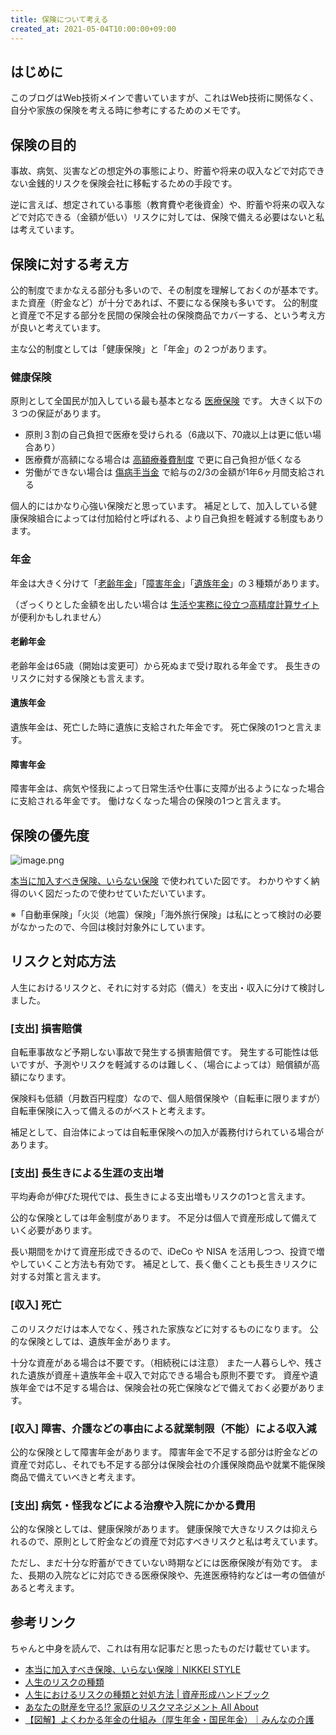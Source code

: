 ```yaml
---
title: 保険について考える
created_at: 2021-05-04T10:00:00+09:00
---
```


## はじめに

このブログはWeb技術メインで書いていますが、これはWeb技術に関係なく、自分や家族の保険を考える時に参考にするためのメモです。



## 保険の目的

事故、病気、災害などの想定外の事態により、貯蓄や将来の収入などで対応できない金銭的リスクを保険会社に移転するための手段です。

逆に言えば、想定されている事態（教育費や老後資金）や、貯蓄や将来の収入などで対応できる（金額が低い）リスクに対しては、保険で備える必要はないと私は考えています。



## 保険に対する考え方

公的制度でまかなえる部分も多いので、その制度を理解しておくのが基本です。
また資産（貯金など）が十分であれば、不要になる保険も多いです。
公的制度と資産で不足する部分を民間の保険会社の保険商品でカバーする、という考え方が良いと考えています。

主な公的制度としては「健康保険」と「年金」の２つがあります。

### 健康保険

原則として全国民が加入している最も基本となる [医療保険](https://www.mhlw.go.jp/stf/seisakunitsuite/bunya/kenkou_iryou/iryouhoken/iryouhoken01/index.html) です。
大きく以下の３つの保証があります。

- 原則３割の自己負担で医療を受けられる（6歳以下、70歳以上は更に低い場合あり）
- 医療費が高額になる場合は [高額療養費制度](https://www.mhlw.go.jp/stf/seisakunitsuite/bunya/kenkou_iryou/iryouhoken/juuyou/kougakuiryou/index.html) で更に自己負担が低くなる
- 労働ができない場合は [傷病手当金](https://www.mhlw.go.jp/content/12401000/000619554.pdf) で給与の2/3の金額が1年6ヶ月間支給される

個人的にはかなり心強い保険だと思っています。
補足として、加入している健康保険組合によっては付加給付と呼ばれる、より自己負担を軽減する制度もあります。

### 年金

年金は大きく分けて「[老齢年金](https://www.nenkin.go.jp/service/jukyu/roureinenkin/jukyu-yoken/20150401-01.html)」「[障害年金](https://www.nenkin.go.jp/service/jukyu/shougainenkin/jukyu-yoken/20150401-01.html)」「[遺族年金](https://www.nenkin.go.jp/service/jukyu/izokunenkin/jukyu-yoken/20150401-03.html)」の３種類があります。

（ざっくりとした金額を出したい場合は [生活や実務に役立つ高精度計算サイト](https://keisan.casio.jp/menu/system/000000000110) が便利かもしれません）

#### 老齢年金

老齢年金は65歳（開始は変更可）から死ぬまで受け取れる年金です。
長生きのリスクに対する保険とも言えます。

#### 遺族年金

遺族年金は、死亡した時に遺族に支給された年金です。
死亡保険の1つと言えます。

#### 障害年金

障害年金は、病気や怪我によって日常生活や仕事に支障が出るようになった場合に支給される年金です。
働けなくなった場合の保険の1つと言えます。



## 保険の優先度

![image.png](https://i.gyazo.com/83ffa473f57f61716f5c54c82bd30c03.png)

[本当に加入すべき保険、いらない保険](https://style.nikkei.com/article/DGXNASFK1401E_U1A710C1000000?page=2) で使われていた図です。
わかりやすく納得のいく図だったので使わせていただいています。

※「自動車保険」「火災（地震）保険」「海外旅行保険」は私にとって検討の必要がなかったので、今回は検討対象外にしています。



## リスクと対応方法

人生におけるリスクと、それに対する対応（備え）を支出・収入に分けて検討しました。

### [支出] 損害賠償

自転車事故など予期しない事故で発生する損害賠償です。
発生する可能性は低いですが、予測やリスクを軽減するのは難しく、（場合によっては）賠償額が高額になります。

保険料も低額（月数百円程度）なので、個人賠償保険や（自転車に限りますが）自転車保険に入って備えるのがベストと考えます。

補足として、自治体によっては自転車保険への加入が義務付けられている場合があります。


### [支出] 長生きによる生涯の支出増

平均寿命が伸びた現代では、長生きによる支出増もリスクの1つと言えます。

公的な保険としては年金制度があります。
不足分は個人で資産形成して備えていく必要があります。

長い期間をかけて資産形成できるので、iDeCo や NISA を活用しつつ、投資で増やしていくこと方法も有効です。
補足として、長く働くことも長生きリスクに対する対策と言えます。


### [収入] 死亡

このリスクだけは本人でなく、残された家族などに対するものになります。
公的な保険としては、遺族年金があります。

十分な資産がある場合は不要です。（相続税には注意）
また一人暮らしや、残された遺族が資産＋遺族年金＋収入で対応できる場合も原則不要です。
資産や遺族年金では不足する場合は、保険会社の死亡保険などで備えておく必要があります。


### [収入] 障害、介護などの事由による就業制限（不能）による収入減

公的な保険として障害年金があります。
障害年金で不足する部分は貯金などの資産で対応し、それでも不足する部分は保険会社の介護保険商品や就業不能保険商品で備えていべきと考えます。


### [支出] 病気・怪我などによる治療や入院にかかる費用

公的な保険としては、健康保険があります。
健康保険で大きなリスクは抑えられるので、原則として貯金などの資産で対応すべきリスクと私は考えています。

ただし、まだ十分な貯蓄ができていない時期などには医療保険が有効です。
また、長期の入院などに対応できる医療保険や、先進医療特約などは一考の価値があると考えます。


## 参考リンク

ちゃんと中身を読んで、これは有用な記事だと思ったものだけ載せています。

- [本当に加入すべき保険、いらない保険｜NIKKEI STYLE](https://style.nikkei.com/article/DGXNASFK1401E_U1A710C1000000)
- [人生のリスクの種類](https://fromportal.com/kakei/money/risk/type.html)
- [人生におけるリスクの種類と対処方法 | 資産形成ハンドブック](https://shisankeisei.jp/20200518-category-of-risks-and-treatment-for-individuals/)
- [あなたの財産を守る!? 家庭のリスクマネジメント All About](https://allabout.co.jp/gm/gc/379557/)
- [【図解】よくわかる年金の仕組み（厚生年金・国民年金）｜みんなの介護](https://www.minnanokaigo.com/guide/rougo-money/pension/)
